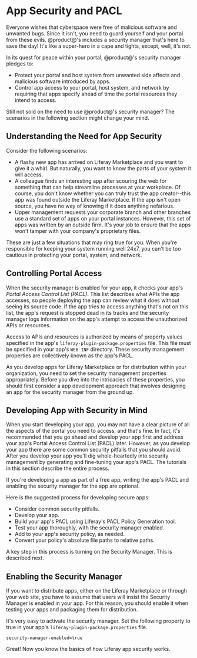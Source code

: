 # App Security and PACL

Everyone wishes that cyberspace were free of malicious software and unwanted
bugs. Since it isn't, you need to guard yourself and your portal from these
evils. @product@'s includes a security manager that's here to save the day!
It's like a super-hero in a cape and tights, except, well, it's not.

In its quest for peace within your portal, @product@'s security manager pledges
to:

- Protect your portal and host system from unwanted side affects and malicious
  software introduced by apps.
- Control app access to your portal, host system, and network by requiring
  that apps specify ahead of time the portal resources they intend to access.

Still not sold on the need to use @product@'s security manager? The scenarios
in the following section might change your mind.

## Understanding the Need for App Security

Consider the following scenarios:

- A flashy new app has arrived on Liferay Marketplace and you want to give it
  a whirl. But naturally, you want to know the parts of your system it will
  access.
- A colleague finds an interesting app after scouring the web for something
  that can help streamline processes at your workplace. Of course, you don't
  know whether you can truly trust the app creator--this app was found outside
  the Liferay Marketplace. If the app isn't open source, you have no way of
  knowing if it does anything nefarious.
- Upper management requests your corporate branch and other branches use a
  standard set of apps on your portal instances. However, this set of apps was
  written by an outside firm. It's your job to ensure that the apps won't
  tamper with your company's proprietary files. 

These are just a few situations that may ring true for you. When you're 
responsible for keeping your system running well 24x7, you can't be too cautious
in protecting your portal, system, and network.

## Controlling Portal Access

When the security manager is enabled for your app, it checks your
app's *Portal Access Control List (PACL)*. This list describes what APIs the
app accesses, so people deploying the app can review what it does without
seeing its source code. If the app tries to access anything that's not on
this list, the app's request is stopped dead in its tracks and the security
manager logs information on the app's attempt to access the unauthorized APIs
or resources. 

Access to APIs and resources is authorized by means of property values specified
in the app's `liferay-plugin-package.properties` file. This file must be
specified in your app's `WEB-INF` directory. These security management
properties are collectively known as the app's PACL. 

As you develop apps for Liferay Marketplace or for distribution within your
organization, you need to set the security management properties appropriately. 
Before you dive into the intricacies of these properties, you should first 
consider a app development approach that involves designing an app for the 
security manager from the ground up. 

## Developing App with Security in Mind

When you start developing your app, you may not have a clear picture of all 
the aspects of the portal you need to access, and that's fine. In fact, it's 
recommended that you go ahead and develop your app first and address your 
app's Portal Access Control List (PACL) later. However, as you develop your 
app there are some common security pitfalls that you should avoid. After you 
develop your app you'll dig whole-heartedly into security management by 
generating and fine-tuning your app's PACL. The tutorials in this section 
describe the entire process. 

If you're developing a app as part of a free app, writing the app's PACL
and enabling the security manager for the app are optional.

Here is the suggested process for developing secure apps: 

- Consider common security pitfalls.
- Develop your app. 
- Build your app's PACL using Liferay's PACL Policy Generation tool. 
- Test your app thoroughly, with the security manager enabled. 
- Add to your app's security policy, as needed.
- Convert your policy's absolute file paths to relative paths. 

A key step in this process is turning on the Security Manager. This is described 
next.

## Enabling the Security Manager

If you want to distribute apps, either on the Liferay Marketplace or through
your web site, you have to assume that users will insist the Security Manager is 
enabled in your app. For this reason, you should enable it when testing your 
apps and packaging them for distribution. 

It's very easy to activate the security manager. Set the following
property to true in your app's `liferay-plugin-package.properties` file. 

    security-manager-enabled=true

Great! Now you know the basics of how Liferay app security works.

<!--
## Related Topics

[Setting Permissions](/develop/tutorials/-/knowledge_base/6-2/setting-permissions)

[Developing with the Plugins SDK](/develop/tutorials/-/knowledge_base/6-2/plugins-sdk)

[Developing Plugins with Liferay IDE](/develop/tutorials/-/knowledge_base/6-2/liferay-ide)

[Developing with Maven](/develop/tutorials/-/knowledge_base/6-2/maven)

[MVC Portlets](/develop/tutorials/-/knowledge_base/6-2/developing-jsp-portlets-using-liferay-mvc)

[Liferay Faces](/develop/tutorials/-/knowledge_base/6-2/liferay-faces-jsf-portlets)

-->
